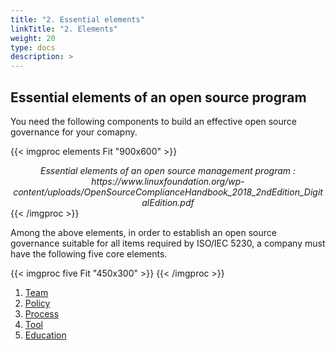 ```yaml
---
title: "2. Essential elements"
linkTitle: "2. Elements"
weight: 20
type: docs
description: >
---
```


## Essential elements of an open source program 

You need the following components to build an effective open source governance for your comapny.

{{< imgproc elements Fit "900x600" >}}
<center><i>Essential elements of an open source management program : https://www.linuxfoundation.org/wp-content/uploads/OpenSourceComplianceHandbook_2018_2ndEdition_DigitalEdition.pdf</i></center>
{{< /imgproc >}}

Among the above elements, in order to establish an open source governance suitable for all items required by ISO/IEC 5230, a company must have the following five core elements.

{{< imgproc five Fit "450x300" >}}
{{< /imgproc >}}

1. [Team](../3-teams)
2. [Policy](../4-polic)
3. [Process](../5-process)
4. [Tool](../6-tool)
5. [Education](../7-training)
